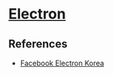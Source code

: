 # [Electron](https://electronjs.org/)




## References

- [Facebook Electron Korea](https://www.facebook.com/groups/electronkorea/)
